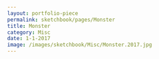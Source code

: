 ```yaml
---
layout: portfolio-piece
permalink: sketchbook/pages/Monster
title: Monster
category: Misc
date: 1-1-2017
image: /images/sketchbook/Misc/Monster.2017.jpg
---
```

